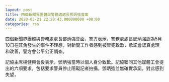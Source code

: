 ```yaml
---
layout: post
title: 四個新聞界團體與警務處處長鄧炳強會面
date: 2020-05-21 22:20:43.000000000 +08:00
categories: rss
---
```


四個新聞界團體與警務處處長鄧炳強會面，警方表示，警務處處長鄧炳強認為5月10日在旺角發生的事件不理想，對新聞工作者感到被冒犯致歉，承諾會認真處理和改善，警方會公平公正調查。

記協主席楊健興會後表示，鄧炳強當時以個人身分致歉。記協聯同其他媒體工會提出的六項要求，包括要求警員停止阻礙記者拍攝，鄧炳強並無確實承諾，對此感到失望，
